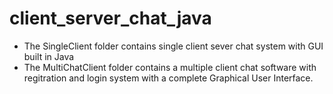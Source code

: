 # client_server_chat_java
* The SingleClient folder contains single client sever chat system with GUI built in Java
* The MultiChatClient folder contains a multiple client chat software with regitration and login system with a complete Graphical User Interface.
